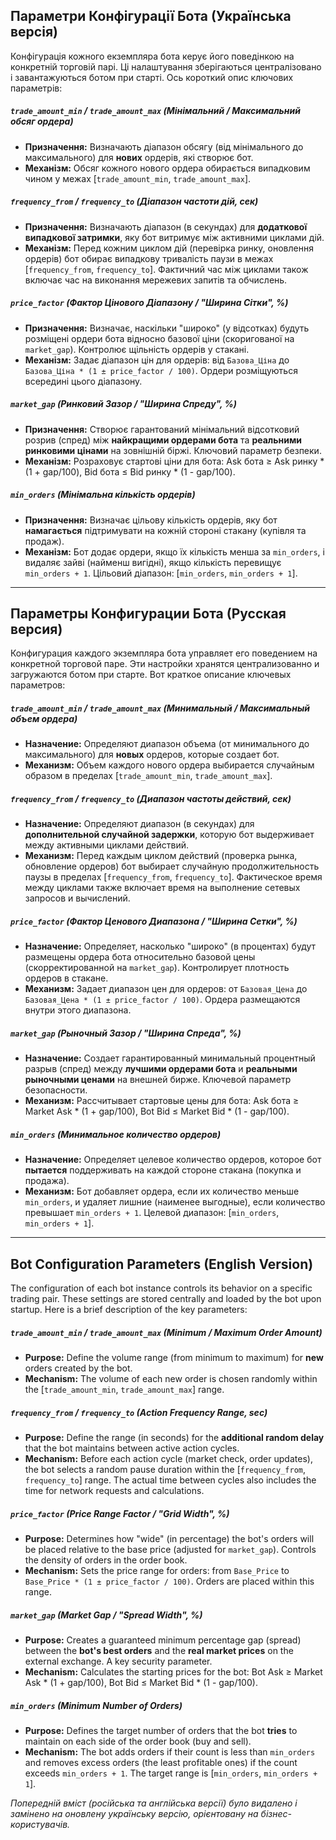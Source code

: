 ## Параметри Конфігурації Бота (Українська версія)

Конфігурація кожного екземпляра бота керує його поведінкою на конкретній торговій парі. Ці налаштування зберігаються централізовано і завантажуються ботом при старті. Ось короткий опис ключових параметрів:

##### `trade_amount_min` / `trade_amount_max` (Мінімальний / Максимальний обсяг ордера)

*   **Призначення:** Визначають діапазон обсягу (від мінімального до максимального) для **нових** ордерів, які створює бот.
*   **Механізм:** Обсяг кожного нового ордера обирається випадковим чином у межах [`trade_amount_min`, `trade_amount_max`].

##### `frequency_from` / `frequency_to` (Діапазон частоти дій, сек)

*   **Призначення:** Визначають діапазон (в секундах) для **додаткової випадкової затримки**, яку бот витримує між активними циклами дій.
*   **Механізм:** Перед кожним циклом дій (перевірка ринку, оновлення ордерів) бот обирає випадкову тривалість паузи в межах [`frequency_from`, `frequency_to`]. Фактичний час між циклами також включає час на виконання мережевих запитів та обчислень.

##### `price_factor` (Фактор Цінового Діапазону / "Ширина Сітки", %)

*   **Призначення:** Визначає, наскільки "широко" (у відсотках) будуть розміщені ордери бота відносно базової ціни (скоригованої на `market_gap`). Контролює щільність ордерів у стакані.
*   **Механізм:** Задає діапазон цін для ордерів: від `Базова_Ціна` до `Базова_Ціна * (1 ± price_factor / 100)`. Ордери розміщуються всередині цього діапазону.

##### `market_gap` (Ринковий Зазор / "Ширина Спреду", %)

*   **Призначення:** Створює гарантований мінімальний відсотковий розрив (спред) між **найкращими ордерами бота** та **реальними ринковими цінами** на зовнішній біржі. Ключовий параметр безпеки.
*   **Механізм:** Розраховує стартові ціни для бота: Ask бота ≥ Ask ринку * (1 + gap/100), Bid бота ≤ Bid ринку * (1 - gap/100).

##### `min_orders` (Мінімальна кількість ордерів)

*   **Призначення:** Визначає цільову кількість ордерів, яку бот **намагається** підтримувати на кожній стороні стакану (купівля та продаж).
*   **Механізм:** Бот додає ордери, якщо їх кількість менша за `min_orders`, і видаляє зайві (найменш вигідні), якщо кількість перевищує `min_orders + 1`. Цільовий діапазон: [`min_orders`, `min_orders + 1`].

---
## Параметры Конфигурации Бота (Русская версия)

Конфигурация каждого экземпляра бота управляет его поведением на конкретной торговой паре. Эти настройки хранятся централизованно и загружаются ботом при старте. Вот краткое описание ключевых параметров:

##### `trade_amount_min` / `trade_amount_max` (Минимальный / Максимальный объем ордера)

*   **Назначение:** Определяют диапазон объема (от минимального до максимального) для **новых** ордеров, которые создает бот.
*   **Механизм:** Объем каждого нового ордера выбирается случайным образом в пределах [`trade_amount_min`, `trade_amount_max`].

##### `frequency_from` / `frequency_to` (Диапазон частоты действий, сек)

*   **Назначение:** Определяют диапазон (в секундах) для **дополнительной случайной задержки**, которую бот выдерживает между активными циклами действий.
*   **Механизм:** Перед каждым циклом действий (проверка рынка, обновление ордеров) бот выбирает случайную продолжительность паузы в пределах [`frequency_from`, `frequency_to`]. Фактическое время между циклами также включает время на выполнение сетевых запросов и вычислений.

##### `price_factor` (Фактор Ценового Диапазона / "Ширина Сетки", %)

*   **Назначение:** Определяет, насколько "широко" (в процентах) будут размещены ордера бота относительно базовой цены (скорректированной на `market_gap`). Контролирует плотность ордеров в стакане.
*   **Механизм:** Задает диапазон цен для ордеров: от `Базовая_Цена` до `Базовая_Цена * (1 ± price_factor / 100)`. Ордера размещаются внутри этого диапазона.

##### `market_gap` (Рыночный Зазор / "Ширина Спреда", %)

*   **Назначение:** Создает гарантированный минимальный процентный разрыв (спред) между **лучшими ордерами бота** и **реальными рыночными ценами** на внешней бирже. Ключевой параметр безопасности.
*   **Механизм:** Рассчитывает стартовые цены для бота: Ask бота ≥ Market Ask * (1 + gap/100), Bot Bid ≤ Market Bid * (1 - gap/100).

##### `min_orders` (Минимальное количество ордеров)

*   **Назначение:** Определяет целевое количество ордеров, которое бот **пытается** поддерживать на каждой стороне стакана (покупка и продажа).
*   **Механизм:** Бот добавляет ордера, если их количество меньше `min_orders`, и удаляет лишние (наименее выгодные), если количество превышает `min_orders + 1`. Целевой диапазон: [`min_orders`, `min_orders + 1`].

---
## Bot Configuration Parameters (English Version)

The configuration of each bot instance controls its behavior on a specific trading pair. These settings are stored centrally and loaded by the bot upon startup. Here is a brief description of the key parameters:

##### `trade_amount_min` / `trade_amount_max` (Minimum / Maximum Order Amount)

*   **Purpose:** Define the volume range (from minimum to maximum) for **new** orders created by the bot.
*   **Mechanism:** The volume of each new order is chosen randomly within the [`trade_amount_min`, `trade_amount_max`] range.

##### `frequency_from` / `frequency_to` (Action Frequency Range, sec)

*   **Purpose:** Define the range (in seconds) for the **additional random delay** that the bot maintains between active action cycles.
*   **Mechanism:** Before each action cycle (market check, order updates), the bot selects a random pause duration within the [`frequency_from`, `frequency_to`] range. The actual time between cycles also includes the time for network requests and calculations.

##### `price_factor` (Price Range Factor / "Grid Width", %)

*   **Purpose:** Determines how "wide" (in percentage) the bot's orders will be placed relative to the base price (adjusted for `market_gap`). Controls the density of orders in the order book.
*   **Mechanism:** Sets the price range for orders: from `Base_Price` to `Base_Price * (1 ± price_factor / 100)`. Orders are placed within this range.

##### `market_gap` (Market Gap / "Spread Width", %)

*   **Purpose:** Creates a guaranteed minimum percentage gap (spread) between the **bot's best orders** and the **real market prices** on the external exchange. A key security parameter.
*   **Mechanism:** Calculates the starting prices for the bot: Bot Ask ≥ Market Ask * (1 + gap/100), Bot Bid ≤ Market Bid * (1 - gap/100).

##### `min_orders` (Minimum Number of Orders)

*   **Purpose:** Defines the target number of orders that the bot **tries** to maintain on each side of the order book (buy and sell).
*   **Mechanism:** The bot adds orders if their count is less than `min_orders` and removes excess orders (the least profitable ones) if the count exceeds `min_orders + 1`. The target range is [`min_orders`, `min_orders + 1`].


*Попередній вміст (російська та англійська версії) було видалено і замінено на оновлену українську версію, орієнтовану на бізнес-користувачів.*

